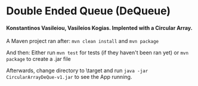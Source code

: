 # Double Ended Queue (DeQueue)
#### Konstantinos Vasileiou, Vasileios Kogias. Implented with a Circular Array.

A Maven project ran after:
`mvn clean install`
and `mvn package`

And then:
Either run `mvn test` for tests (if they haven't been ran yet) or `mvn package` to create a .jar file

Afterwards, change directory to \target and run `java -jar CircularArrayDeQue-v1.jar` to see the App running.
